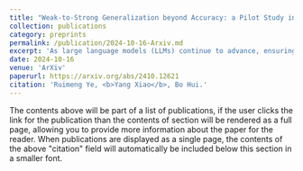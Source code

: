 ```yaml
---
title: "Weak-to-Strong Generalization beyond Accuracy: a Pilot Study in Safety, Toxicity, and Legal Reasoning"
collection: publications
category: preprints
permalink: /publication/2024-10-16-Arxiv.md
excerpt: 'As large language models (LLMs) continue to advance, ensuring their alignment with human values becomes increasingly critical. Traditional alignment methods heavily rely on human feedback to fine-tune models. With the emergence of superhuman models whose outputs may surpass human understanding, evaluating and aligning these models using human judgments poses significant challenges. To address the challenges, recent works use weak supervisors to elicit knowledge from much stronger models. However, there are important disanalogies between the empirical setup in the existing works and the genuine goal of alignment. We remark that existing works investigate the phenomenon of weak-to-strong generation in analogous setup (i.e., binary classification), rather than practical alignment-relevant tasks (e.g., safety). In this paper, we bridge this gap by extending weak-to-strong generation to the context of practical alignment. We empirically demonstrate the widespread phenomenon of weak-to-strong generation in three complicated alignment tasks: safety, toxicity, and legal reasoning}. Furthermore, we explore efficient strategies for improving alignment performance to enhance the quality of model outcomes. Lastly, we summarize and analyze the challenges and potential solutions in regard to specific alignment tasks, which we hope to catalyze the research progress on the topic of weak-to-strong generalization. Our code is released at https://github.com/yeruimeng/WTS.git.'
date: 2024-10-16
venue: 'ArXiv'
paperurl: https://arxiv.org/abs/2410.12621
citation: 'Ruimeng Ye, <b>Yang Xiao</b>, Bo Hui.'
---
```


The contents above will be part of a list of publications, if the user clicks the link for the publication than the contents of section will be rendered as a full page, allowing you to provide more information about the paper for the reader. When publications are displayed as a single page, the contents of the above "citation" field will automatically be included below this section in a smaller font.